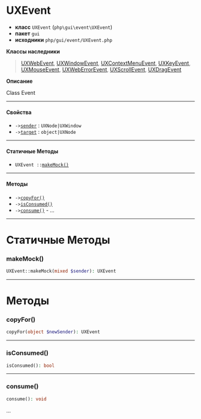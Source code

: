 # UXEvent

- **класс** `UXEvent` (`php\gui\event\UXEvent`)
- **пакет** `gui`
- **исходники** `php/gui/event/UXEvent.php`

**Классы наследники**

> [UXWebEvent](https://github.com/VenityStudio/android/tree/master/jphp-android-ext/api-docs/classes/php/gui/event/UXWebEvent.ru.md), [UXWindowEvent](https://github.com/VenityStudio/android/tree/master/jphp-android-ext/api-docs/classes/php/gui/event/UXWindowEvent.ru.md), [UXContextMenuEvent](https://github.com/VenityStudio/android/tree/master/jphp-android-ext/api-docs/classes/php/gui/event/UXContextMenuEvent.ru.md), [UXKeyEvent](https://github.com/VenityStudio/android/tree/master/jphp-android-ext/api-docs/classes/php/gui/event/UXKeyEvent.ru.md), [UXMouseEvent](https://github.com/VenityStudio/android/tree/master/jphp-android-ext/api-docs/classes/php/gui/event/UXMouseEvent.ru.md), [UXWebErrorEvent](https://github.com/VenityStudio/android/tree/master/jphp-android-ext/api-docs/classes/php/gui/event/UXWebErrorEvent.ru.md), [UXScrollEvent](https://github.com/VenityStudio/android/tree/master/jphp-android-ext/api-docs/classes/php/gui/event/UXScrollEvent.ru.md), [UXDragEvent](https://github.com/VenityStudio/android/tree/master/jphp-android-ext/api-docs/classes/php/gui/event/UXDragEvent.ru.md)

**Описание**

Class Event

---

#### Свойства

- `->`[`sender`](#prop-sender) : `UXNode|UXWindow`
- `->`[`target`](#prop-target) : `object|UXNode`

---

#### Статичные Методы

- `UXEvent ::`[`makeMock()`](#method-makemock)

---

#### Методы

- `->`[`copyFor()`](#method-copyfor)
- `->`[`isConsumed()`](#method-isconsumed)
- `->`[`consume()`](#method-consume) - _..._

---
# Статичные Методы

<a name="method-makemock"></a>

### makeMock()
```php
UXEvent::makeMock(mixed $sender): UXEvent
```

---
# Методы

<a name="method-copyfor"></a>

### copyFor()
```php
copyFor(object $newSender): UXEvent
```

---

<a name="method-isconsumed"></a>

### isConsumed()
```php
isConsumed(): bool
```

---

<a name="method-consume"></a>

### consume()
```php
consume(): void
```
...